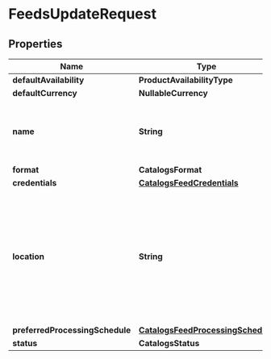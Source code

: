

# FeedsUpdateRequest


## Properties

| Name | Type | Description | Notes |
|------------ | ------------- | ------------- | -------------|
|**defaultAvailability** | **ProductAvailabilityType** |  |  [optional] |
|**defaultCurrency** | **NullableCurrency** |  |  [optional] |
|**name** | **String** | A human-friendly name associated to a given feed. |  [optional] |
|**format** | **CatalogsFormat** |  |  [optional] |
|**credentials** | [**CatalogsFeedCredentials**](CatalogsFeedCredentials.md) |  |  [optional] |
|**location** | **String** | The URL where a feed is available for download. This URL is what Pinterest will use to download a feed for processing. |  [optional] |
|**preferredProcessingSchedule** | [**CatalogsFeedProcessingSchedule**](CatalogsFeedProcessingSchedule.md) |  |  [optional] |
|**status** | **CatalogsStatus** |  |  [optional] |



